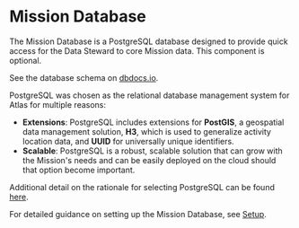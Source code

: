 # Mission Database

The Mission Database is a PostgreSQL database designed to provide quick access for the Data Steward to core Mission data. This component is optional. 

See the database schema on [dbdocs.io](https://dbdocs.io/eanderson-ei/missiondbalpha?view=relationships).

PostgreSQL was chosen as the relational database management system for Atlas for multiple reasons:

* **Extensions**: PostgreSQL includes extensions for **PostGIS**, a geospatial data management solution, **H3**, which is used to generalize activity location data, and **UUID** for universally unique identifiers. 
* **Scalable**: PostgreSQL is a robust, scalable solution that can grow with the Mission's needs and can be easily deployed on the cloud should that option become important.

Additional detail on the rationale for selecting PostgreSQL can be found [here](../knowledge/base/database-rationale.md).

For detailed guidance on setting up the Mission Database, see [Setup](../get-started/setup-optional/setup-missiondb.md).
